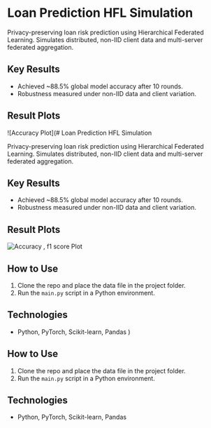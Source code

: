 # Loan Prediction HFL Simulation

Privacy-preserving loan risk prediction using Hierarchical Federated Learning. Simulates distributed, non-IID client data and multi-server federated aggregation.

## Key Results

- Achieved ~88.5% global model accuracy after 10 rounds.
- Robustness measured under non-IID data and client variation.

## Result Plots

![Accuracy Plot](# Loan Prediction HFL Simulation

Privacy-preserving loan risk prediction using Hierarchical Federated Learning. Simulates distributed, non-IID client data and multi-server federated aggregation.

## Key Results

- Achieved ~88.5% global model accuracy after 10 rounds.
- Robustness measured under non-IID data and client variation.

## Result Plots

![Accuracy , f1 score  Plot]((https://github.com/manideep108/Loan-risk-hierarchical-federated-learning/blob/main/result.jpg))


## How to Use

1. Clone the repo and place the data file in the project folder.
2. Run the `main.py` script in a Python environment.

## Technologies

- Python, PyTorch, Scikit-learn, Pandas
)

## How to Use

1. Clone the repo and place the data file in the project folder.
2. Run the `main.py` script in a Python environment.

## Technologies

- Python, PyTorch, Scikit-learn, Pandas
